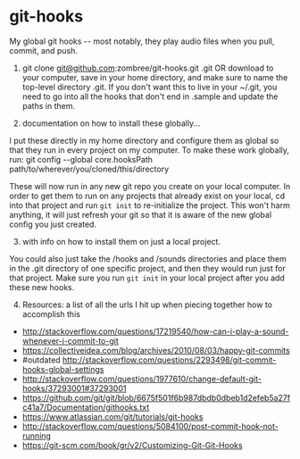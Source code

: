 # git-hooks
My global git hooks -- most notably, they play audio files when you pull, commit, and push.

1. git clone git@github.com:zombree/git-hooks.git .git
OR download to your computer, save in your home directory, and make sure to name the top-level directory .git. If you don't want this to live in your ~/.git, you need to go into all the hooks that don't end in .sample and update the paths in them.

2. documentation on how to install these globally...

I put these directly in my home directory and configure them as global so that they run in every project on my computer.
To make these work globally, run:
git config --global core.hooksPath path/to/wherever/you/cloned/this/directory

These will now run in any new git repo you create on your local computer. In order to get them to run on any projects that already exist on your local, cd into that project and run `git init` to re-initialize the project. This won't harm anything, it will just refresh your git so that it is aware of the new global config you just created.

3. with info on how to install them on just a local project.

You could also just take the /hooks and /sounds directories and place them in the .git directory of one specific project, and then they would run just for that project. Make sure you run `git init` in your local project after you add these new hooks.


4. Resources: a list of all the urls I hit up when piecing together how to accomplish this

* http://stackoverflow.com/questions/17219540/how-can-i-play-a-sound-whenever-i-commit-to-git
* https://collectiveidea.com/blog/archives/2010/08/03/happy-git-commits
* #outdated http://stackoverflow.com/questions/2293498/git-commit-hooks-global-settings
* http://stackoverflow.com/questions/1977610/change-default-git-hooks/37293001#37293001
* https://github.com/git/git/blob/6675f501f6b987dbdb0dbeb1d2efeb5a27fc41a7/Documentation/githooks.txt
* https://www.atlassian.com/git/tutorials/git-hooks
* http://stackoverflow.com/questions/5084100/post-commit-hook-not-running
* https://git-scm.com/book/gr/v2/Customizing-Git-Git-Hooks
